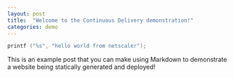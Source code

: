 ```yaml
---
layout: post
title:  "Welcome to the Continuous Delivery demonstration!"
categories: demo
---
```


```C
printf ("%s", "hello world from netscaler");
```
This is an example post that you can make using Markdown to demonstrate a website being statically generated and deployed!
